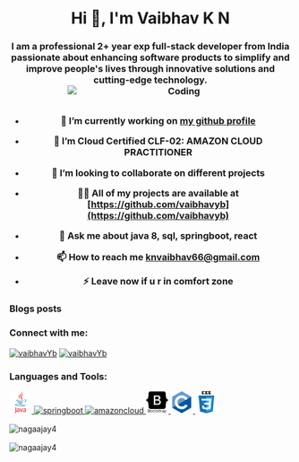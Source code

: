<h1 align="center">Hi 👋, I'm Vaibhav K N</h1>
<h3 align="center"> I am a professional 2+ year exp full-stack developer from India passionate about enhancing software products to simplify and improve people's lives through innovative solutions and cutting-edge technology.</3></br>
<!--   "As an accomplished full-stack developer in India, my mission is to contribute my expertise to create software solutions that empower individuals and businesses, making technology accessible and efficient for all." -->
<img align="right" alt="Coding" width="400" src="https://www.lambdatest.com/resources/images/news24.gif">

<p align="left"> <img src="" alt="" /> </p>

- 🔭 I’m currently working on [my github profile](https://github.com/)

- 🌱 I’m Cloud Certified  **CLF-02: AMAZON CLOUD PRACTITIONER**

- 👯 I’m looking to collaborate on **different projects**

- 👨‍💻 All of my projects are available at [https://github.com/vaibhavyb](https://github.com/vaibhavyb)

- 💬 Ask me about **java 8, sql, springboot, react** 

- 📫 How to reach me **knvaibhav66@gmail.com**

- ⚡  **Leave now if u r in comfort zone**

### Blogs posts
<!-- BLOG-POST-LIST:START -->
<!-- BLOG-POST-LIST:END -->

<h3 align="left">Connect with me:</h3>
<p align="left">
<a href="https://www.linkedin.com/in/vaibhav-kn-24133b1b9/" target="blank"><img align="center" src="https://raw.githubusercontent.com/rahuldkjain/github-profile-readme-generator/master/src/images/icons/Social/linked-in-alt.svg" alt="vaibhavYb" height="30" width="40" /></a>
<a href="https://leetcode.com/vaibhavkn/" target="blank"><img align="center" src="https://files.codingninjas.in/cn-logo-onboarding-28449.svg" alt="vaibhavYb" height="30" width="40" /></a>
</p>

<h3 align="left">Languages and Tools:</h3>
<p align="left"> <a href="https://java.com/" target="_blank" rel="noreferrer"> 
  <img src="https://raw.githubusercontent.com/devicons/devicon/master/icons/java/java-original-wordmark.svg" alt="java" width="40" height="40"/> </a> 
  
  <a href="https://springboot.com/" target="_blank" rel="noreferrer"> 
  <img src="https://raw.githubusercontent.com/devicons/devicon/master/icons/springboot/springboot.svg" alt="springboot" width="40" height="40"/> </a>
  
  <a href="https://aws.amazon.com" target="_blank" rel="noreferrer"> 
  <img src="https://www.vectorlogo.zone/logos/amazon_aws/amazon_aws-ar21.svg" alt="amazoncloud" width="40" height="40"/> </a> 
  
  <a href="https://getbootstrap.com" target="_blank" rel="noreferrer"> 
  <img src="https://raw.githubusercontent.com/devicons/devicon/master/icons/bootstrap/bootstrap-plain-wordmark.svg" alt="bootstrap" width="40" height="40"/> </a> 
  
  <a href="https://www.cprogramming.com/" target="_blank" rel="noreferrer"> 
  <img src="https://raw.githubusercontent.com/devicons/devicon/master/icons/c/c-original.svg" alt="c" width="40" height="40"/> </a>
  
 <a href="https://www.w3schools.com/css/" target="_blank" rel="noreferrer"> 
 <img src="https://raw.githubusercontent.com/devicons/devicon/master/icons/css3/css3-original-wordmark.svg" alt="css3" width="40" height="40"/> </a> 
 
 </p>

<p><img align="center" src="https://github-readme-stats.vercel.app/api/top-langs?username=nagaajay4&show_icons=true&locale=en&layout=compact" alt="nagaajay4" /></p>

<p><img align="center" src="https://github-readme-streak-stats.herokuapp.com/?user=nagaajay4&" alt="nagaajay4" /></p>
